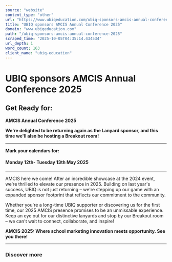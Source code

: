 ```yaml
---
source: "website"
content_type: "other"
url: "https://www.ubiqeducation.com/ubiq-sponsors-amcis-annual-conference-2025"
title: "UBIQ sponsors AMCIS Annual Conference 2025"
domain: "www.ubiqeducation.com"
path: "/ubiq-sponsors-amcis-annual-conference-2025"
scraped_time: "2025-10-05T04:35:14.434534"
url_depth: 1
word_count: 163
client_name: "ubiq-education"
---
```


# UBIQ sponsors AMCIS Annual Conference 2025

## Get Ready for:

**AMCIS Annual Conference 2025**

**We're delighted to be returning again as the Lanyard sponsor, and this time we'll also be hosting a Breakout room!**

* * *

**Mark your calendars for:**

#### Monday 12th- Tuesday 13th May 2025

* * *

AMCIS here we come! After an incredible showcase at the 2024 event, we're thrilled to elevate our presence in 2025. Building on last year's success, UBIQ is not just returning – we're stepping up our game with an expanded sponsor footprint that reflects our commitment to the community.

Whether you're a long-time UBIQ supporter or discovering us for the first time, our 2025 AMCIS presence promises to be an unmissable experience. Keep an eye out for our distinctive lanyards and stop by our Breakout room – we can't wait to connect, collaborate, and inspire!

**AMCIS 2025: Where school marketing innovation meets opportunity. See you there!**

* * *

### Discover more